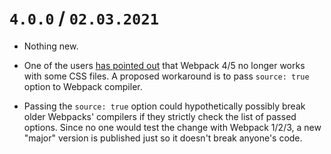 `4.0.0` / `02.03.2021`
======================

* Nothing new.

* One of the users [has pointed out](https://github.com/catamphetamine/webpack-isomorphic-tools/pull/166) that Webpack 4/5 no longer works with some CSS files. A proposed workaround is to pass `source: true` option to Webpack compiler.

* Passing the `source: true` option could hypothetically possibly break older Webpacks' compilers if they strictly check the list of passed options. Since no one would test the change with Webpack 1/2/3, a new "major" version is published just so it doesn't break anyone's code.